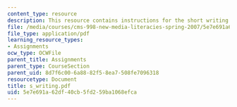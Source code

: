 ```yaml
---
content_type: resource
description: This resource contains instructions for the short writing assignment.
file: /media/courses/cms-998-new-media-literacies-spring-2007/5e7e691a62df40cb5fd259ba1068efca_s_writing.pdf
file_type: application/pdf
learning_resource_types:
- Assignments
ocw_type: OCWFile
parent_title: Assignments
parent_type: CourseSection
parent_uid: 8d7f6c00-6a88-82f5-8ea7-508fe7096318
resourcetype: Document
title: s_writing.pdf
uid: 5e7e691a-62df-40cb-5fd2-59ba1068efca
---
```

